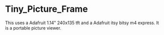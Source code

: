 # Tiny_Picture_Frame
This uses a Adafruit 1.14" 240x135 tft and a Adafruit itsy bitsy m4 express. It is a portable picture viewer.
